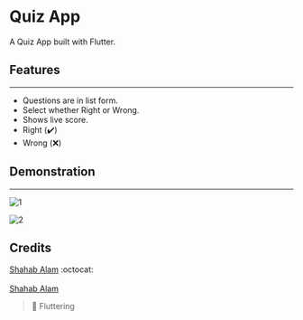 # Quiz App

A Quiz App built with Flutter.

## Features
---
- Questions are in list form.
- Select whether Right or Wrong.
- Shows live score.
- Right (:heavy_check_mark:)
- Wrong (:x:)

## Demonstration
---


![1](https://user-images.githubusercontent.com/82330891/161321458-842207f2-d45a-47a1-91f9-6b5b7a0d34c5.JPG)

![2](https://user-images.githubusercontent.com/82330891/161321572-ef814ac4-9586-4b1c-bbcf-9a4a78cbd8f6.JPG)

## Credits

 [ Shahab Alam](https://github.com/IamShahabAlam)  :octocat: <br/><br/>
[ Shahab Alam](https://www.facebook.com/iamShahabAlam/)

> :blue_heart:  Fluttering
